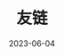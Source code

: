 ---
date: "2023-06-04"
title: "友链"
menu:
    main:
        weight: -10
        params:
            icon: link
links:
  - title: 七海の参考書
    image: https://shiraha.cn/favicon/me/2023.jpg
    website: https://shiraha.cn/
    description: 哀吾生之须臾，羡长江之无穷
  - title: matto's blog
    image: https://s3.bmp.ovh/imgs/2022/05/04/dcbc99998523dd33.png
    website: https://www.matto.top
    description: 天天摸鱼身体棒
  - title: sorodo
    image: https://s3.bmp.ovh/imgs/2024/05/28/0d526b71da9a5101.jpg
    website: https://sorodo.top
    description: 只要可爱的话哪怕只会喵喵喵也没关系吧
---